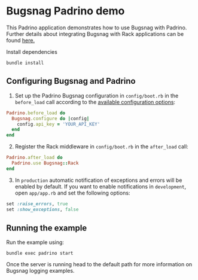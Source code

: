 # Bugsnag Padrino demo

This Padrino application demonstrates how to use Bugsnag with Padrino.
Further details about integrating Bugsnag with Rack applications can be found [here.](https://docs.bugsnag.com/platforms/ruby/rack/)

Install dependencies

```shell
bundle install
```

## Configuring Bugsnag and Padrino

1. Set up the Padrino Bugsnag configuration in ```config/boot.rb``` in the `before_load` call according to the [available configuration options](https://docs.bugsnag.com/platforms/ruby/rack/configuration-options/):
  ```ruby
  Padrino.before_load do
    Bugsnag.configure do |config|
      config.api_key = 'YOUR_API_KEY'
    end
  end
  ```

2. Register the Rack middleware in ```config/boot.rb``` in the  `after_load` call:
  ```ruby
  Padrino.after_load do
    Padrino.use Bugsnag::Rack
  end
  ```

3. In `production` automatic notification of exceptions and errors will be enabled by default.  If you want to enable notifications in `development`, open ```app/app.rb``` and set the following options:
```ruby
set :raise_errors, true
set :show_exceptions, false
```

## Running the example

Run the example using:

```shell
bundle exec padrino start
```

Once the server is running head to the default path for more information on Bugsnag logging examples.
